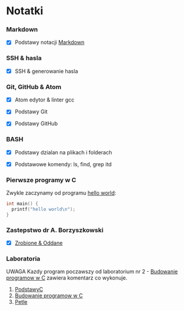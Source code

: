 # Notatki

### Markdown
- [x] Podstawy notacji [Markdown](https://daringfireball.net/projects/markdown/)


### SSH & hasla
- [x] SSH & generowanie hasla


### Git, GitHub & Atom
- [x] Atom edytor & linter gcc
- [x] Podstawy Git
- [x] Podstawy GitHub


### BASH
- [x] Podstawy dzialan na plikach i folderach
- [x] Podstawowe komendy: ls, find, grep itd


### Pierwsze programy w C
Zwykle zaczynamy od programu [hello world](https://github.com/wojsamjan/xxx/blob/master/hello.c):

```c
int main() {
  printf("hello world\n");
}
```

### Zastepstwo dr A. Borzyszkowski
- [x] [Zrobione & Oddane](https://github.com/wojsamjan/xxx/tree/master/JPzastepstwo)

### Laboratoria

UWAGA Kazdy program poczawszy od laboratorium nr 2 - [Budowanie programow w C](https://github.com/wojsamjan/xxx/tree/master/Budowanie%20programow%20w%20C) zawiera komentarz co wykonuje.

1. [PodstawyC](https://github.com/wojsamjan/xxx/tree/master/1labJP)
2. [Budowanie programow w C](https://github.com/wojsamjan/xxx/tree/master/Budowanie%20programow%20w%20C)
3. [Petle](https://github.com/wojsamjan/xxx/tree/master/petle)
